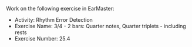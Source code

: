 Work on the following exercise in EarMaster:
- Activity: Rhythm Error Detection
- Exercise Name: 3/4 - 2 bars: Quarter notes, Quarter triplets - including rests
- Exercise Number: 25.4
